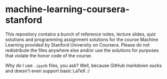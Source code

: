 # machine-learning-coursera-stanford
This repository contains a bunch of reference notes, lecture slides, quiz solutions and programming assignment solutions for the course Machine Learning provided by Stanford University on Coursera. Please do not redistribute the files anywhere else and/or use the solutions for purposes that violate the honor code of the course.

Why do I use `.ipynb` files, you ask? Well, because GitHub markdown sucks and doesn't even support basic LaTeX :/

